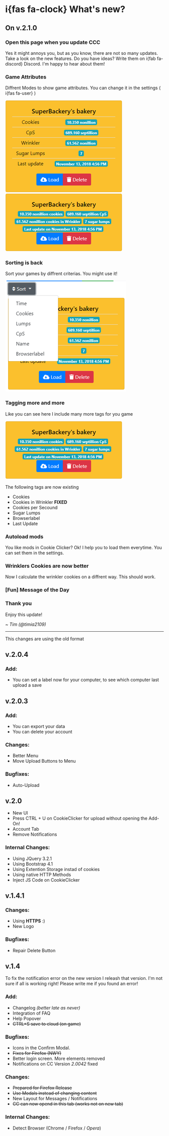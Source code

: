 # i{fas fa-clock} What's new? 
## On v.2.1.0

### Open this page when you update CCC
Yes it might annoys you, but as you know, there are not so many updates. Take a look on the new features. Do you have ideas? Write them on i{fab fa-discord} Discord. I'm happy to hear about them!

### Game Attributes
Diffrent Modes to show game attributes. You can change it in the settings ( i{fas fa-user} )

![Before](backeryTable.png)
![After](backerySlim.png)

### Sorting is back
Sort your games by diffrent criterias. You might use it!

![Fancy Sorting](sort.png)

### Tagging more and more
Like you can see here I include many more tags for you game

![Tags](backerySlim.png)

The following tags are now existing

 - Cookies
 - Cookies in Wrinkler **FIXED**
 - Cookies per Secound
 - Sugar Lumps
 - Browserlabel
 - Last Update

### Autoload mods
You like mods in Cookie Clicker? Ok! I help you to load them everytime. You can set them in the settings.

### Wrinklers Cookies are now better
Now I calculate the wrinkler cookies on a diffrent way. This should work.

### [Fun] Message of the Day


### Thank you
Enjoy this update!

*~ Tim (@timia2109)*

---
This changes are using the old format

## v.2.0.4
### Add:
 - You can set a label now for your computer, to see which computer last upload a save

## v.2.0.3
### Add:
 - You can export your data
 - You can delete your account

### Changes:
 - Better Menu
 - Move Upload Buttons to Menu

### Bugfixes:
 - Auto-Upload


## v.2.0
 - New UI
 - Press CTRL + U on CookieClicker for upload without opening the Add-On!
 - Account Tab
 - Remove Notifications

### Internal Changes:
 - Using JQuery 3.2.1
 - Using Bootstrap 4.1
 - Using Extention Storage instad of cookies
 - Using native HTTP Methods
 - Inject JS Code on CookieClicker

## v.1.4.1

### Changes:
 - Using **HTTPS** :)
 - New Logo

### Bugfixes:
 - Repair Delete Button

## v.1.4

To fix the notification error on the new version I releash that version.
I'm not sure if all is working right!
Please write me if you found an error!

### Add:
 - Changelog _(better late as never)_
 - Integration of FAQ
 - Help Popover
 - ~~CTRL+S save to cloud (on game)~~

### Bugfixes:
 - Icons in the Confirm Modal.
 - ~~Fixes for Firefox (NWY)~~
 - Better login screen. More elements removed
 - Notifications on CC Version *2.0042* fixed
  
### Changes:
 - ~~Prepared for Firefox Release~~
 - ~~Use Modals instead of changing content~~
 - New Layout for Messages / Notifications
 - ~~CC can now opend in this tab (works not on new tab)~~
 
### Internal Changes:
 - Detect Browser (Chrome / Firefox / _Opera_)